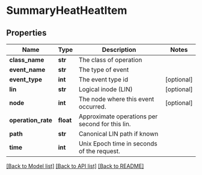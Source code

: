 # SummaryHeatHeatItem

## Properties
Name | Type | Description | Notes
------------ | ------------- | ------------- | -------------
**class_name** | **str** | The class of operation | 
**event_name** | **str** | The type of event | 
**event_type** | **int** | The event type id | [optional] 
**lin** | **str** | Logical inode (LIN) | [optional] 
**node** | **int** | The node where this event occurred. | [optional] 
**operation_rate** | **float** | Approximate operations per second for this lin. | 
**path** | **str** | Canonical LIN path if known | 
**time** | **int** | Unix Epoch time in seconds of the request. | 

[[Back to Model list]](../README.md#documentation-for-models) [[Back to API list]](../README.md#documentation-for-api-endpoints) [[Back to README]](../README.md)


